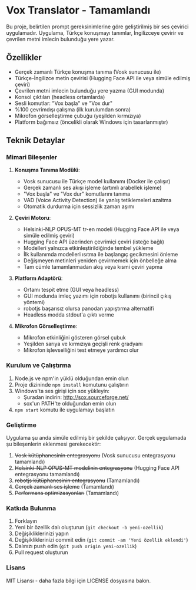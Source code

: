 # Vox Translator - Tamamlandı

Bu proje, belirtilen prompt gereksinimlerine göre geliştirilmiş bir ses çevirici uygulamadır. Uygulama, Türkçe konuşmayı tanımlar, İngilizceye çevirir ve çevrilen metni imlecin bulunduğu yere yazar.

## Özellikler

- Gerçek zamanlı Türkçe konuşma tanıma (Vosk sunucusu ile)
- Türkçe-İngilizce metin çevirisi (Hugging Face API ile veya simüle edilmiş çeviri)
- Çevrilen metni imlecin bulunduğu yere yazma (GUI modunda)
- Konsol çıktıları (headless ortamlarda)
- Sesli komutlar: "Vox başla" ve "Vox dur"
- %100 çevrimdışı çalışma (ilk kurulumdan sonra)
- Mikrofon görselleştirme çubuğu (yeşilden kırmızıya)
- Platform bağımsız (öncelikli olarak Windows için tasarlanmıştır)

## Teknik Detaylar

### Mimari Bileşenler

1. **Konuşma Tanıma Modülü**:
   - Vosk sunucusu ile Türkçe model kullanımı (Docker ile çalışır)
   - Gerçek zamanlı ses akışı işleme (artımlı arabellek işleme)
   - "Vox başla" ve "Vox dur" komutlarını tanıma
   - VAD (Voice Activity Detection) ile yanlış tetiklemeleri azaltma
   - Otomatik durdurma için sessizlik zaman aşımı

2. **Çeviri Motoru**:
   - Helsinki-NLP OPUS-MT tr-en modeli (Hugging Face API ile veya simüle edilmiş çeviri)
   - Hugging Face API üzerinden çevrimiçi çeviri (isteğe bağlı)
   - Modelleri yalnızca etkinleştirildiğinde tembel yükleme
   - İlk kullanımda modelleri ısıtma ile başlangıç gecikmesini önleme
   - Değişmeyen metinleri yeniden çevirmemek için önbelleğe alma
   - Tam cümle tamamlanmadan akış veya kısmi çeviri yapma

3. **Platform Adaptörü**:
   - Ortamı tespit etme (GUI veya headless)
   - GUI modunda imleç yazımı için robotjs kullanımı (birincil çıkış yöntemi)
   - robotjs başarısız olursa panodan yapıştırma alternatifi
   - Headless modda stdout'a çıktı verme

4. **Mikrofon Görselleştirme**:
   - Mikrofon etkinliğini gösteren görsel çubuk
   - Yeşilden sarıya ve kırmızıya geçişli renk gradyanı
   - Mikrofon işlevselliğini test etmeye yardımcı olur

### Kurulum ve Çalıştırma

1. Node.js ve npm'in yüklü olduğundan emin olun
2. Proje dizininde `npm install` komutunu çalıştırın
3. Windows'ta ses girişi için sox yükleyin:
   - Şuradan indirin: http://sox.sourceforge.net/
   - sox'un PATH'te olduğundan emin olun
4. `npm start` komutu ile uygulamayı başlatın

### Geliştirme

Uygulama şu anda simüle edilmiş bir şekilde çalışıyor. Gerçek uygulamada şu bileşenlerin eklenmesi gerekecektir:

1. ~~Vosk kütüphanesinin entegrasyonu~~ (Vosk sunucusu entegrasyonu tamamlandı)
2. ~~Helsinki-NLP OPUS-MT modelinin entegrasyonu~~ (Hugging Face API entegrasyonu tamamlandı)
3. ~~robotjs kütüphanesinin entegrasyonu~~ (Tamamlandı)
4. ~~Gerçek zamanlı ses işleme~~ (Tamamlandı)
5. ~~Performans optimizasyonları~~ (Tamamlandı)

### Katkıda Bulunma

1. Forklayın
2. Yeni bir özellik dalı oluşturun (`git checkout -b yeni-ozellik`)
3. Değişikliklerinizi yapın
4. Değişikliklerinizi commit edin (`git commit -am 'Yeni özellik eklendi'`)
5. Dalınızı push edin (`git push origin yeni-ozellik`)
6. Pull request oluşturun

### Lisans

MIT Lisansı - daha fazla bilgi için LICENSE dosyasına bakın.